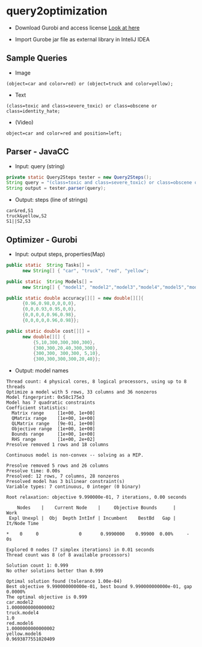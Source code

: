 # query2optimization

- Download Gurobi and access license
[Look at here](https://www.gurobi.com/downloads/?campaignid=2027425882&adgroupid=77414946611&creative=355014679679&keyword=gurobi&matchtype=e&gclid=CjwKCAiAt9z-BRBCEiwA_bWv-GqDPUVSJiJxVNYOdZKrl0sbrTZchoi1jTlXNEMlwihDBg4sCIEkZxoCI-4QAvD_BwE)

- Import Gurobe jar file as external library in InteliJ IDEA

## Sample Queries

- Image

```
(object=car and color=red) or (object=truck and color=yellow);
```

- Text

```
(class=toxic and class=severe_toxic) or class=obscene or class=identity_hate;
```

- (Video)

```
object=car and color=red and position=left;
```

## Parser - JavaCC
- Input: query (string)
```Java
private static Query2Steps tester = new Query2Steps();
String query = "(class=toxic and class=severe_toxic) or class=obscene or class=identity_hate;";
String output = tester.parser(query);
```

- Output: steps (line of strings)
```
car&red,S1
truck&yellow,S2
S1||S2,S3
```

## Optimizer - Gurobi
- Input: output steps, properties(Map)
```Java
public static  String Tasks[] =
      new String[] { "car", "truck", "red", "yellow";

public static  String Models[] =
      new String[] { "model1", "model2","model3","model4","model5","model6"};

public static double accuracy[][] = new double[][]{
      {0.96,0.98,0,0,0,0},
      {0,0,0.93,0.95,0,0},
      {0,0,0,0,0.96,0.98},
      {0,0,0,0,0.96,0.98}};

public static double cost[][] =
      new double[][] {
          {5,10,300,300,300,300},
          {300,300,20,40,300,300},
          {300,300, 300,300, 5,10},
          {300,300,300,300,20,40}};
```
- Output: model names
```
Thread count: 4 physical cores, 8 logical processors, using up to 8 threads
Optimize a model with 5 rows, 33 columns and 36 nonzeros
Model fingerprint: 0x58c175e3
Model has 7 quadratic constraints
Coefficient statistics:
  Matrix range     [1e+00, 1e+00]
  QMatrix range    [1e+00, 1e+00]
  QLMatrix range   [9e-01, 1e+00]
  Objective range  [1e+00, 1e+00]
  Bounds range     [1e+00, 1e+00]
  RHS range        [1e+00, 2e+02]
Presolve removed 1 rows and 18 columns

Continuous model is non-convex -- solving as a MIP.

Presolve removed 5 rows and 26 columns
Presolve time: 0.00s
Presolved: 12 rows, 7 columns, 28 nonzeros
Presolved model has 3 bilinear constraint(s)
Variable types: 7 continuous, 0 integer (0 binary)

Root relaxation: objective 9.990000e-01, 7 iterations, 0.00 seconds

    Nodes    |    Current Node    |     Objective Bounds      |     Work
 Expl Unexpl |  Obj  Depth IntInf | Incumbent    BestBd   Gap | It/Node Time

*    0     0               0       0.9990000    0.99900  0.00%     -    0s

Explored 0 nodes (7 simplex iterations) in 0.01 seconds
Thread count was 8 (of 8 available processors)

Solution count 1: 0.999 
No other solutions better than 0.999

Optimal solution found (tolerance 1.00e-04)
Best objective 9.990000000000e-01, best bound 9.990000000000e-01, gap 0.0000%
The optimal objective is 0.999
car.model2
1.0000000000000002
truck.model4
1.0
red.model6
1.0000000000000002
yellow.model6
0.9693877551020409
```
